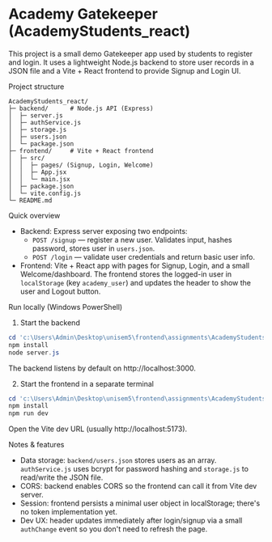 # Academy Gatekeeper (AcademyStudents_react)

This project is a small demo Gatekeeper app used by students to register and login. It uses a lightweight Node.js backend to store user records in a JSON file and a Vite + React frontend to provide Signup and Login UI.

Project structure

```
AcademyStudents_react/
├─ backend/      # Node.js API (Express)
│  ├─ server.js
│  ├─ authService.js
│  ├─ storage.js
│  ├─ users.json
│  └─ package.json
├─ frontend/     # Vite + React frontend
│  ├─ src/
│  │  ├─ pages/ (Signup, Login, Welcome)
│  │  ├─ App.jsx
│  │  └─ main.jsx
│  ├─ package.json
│  └─ vite.config.js
└─ README.md
```

Quick overview

- Backend: Express server exposing two endpoints:
  - `POST /signup` — register a new user. Validates input, hashes password, stores user in `users.json`.
  - `POST /login` — validate user credentials and return basic user info.
- Frontend: Vite + React app with pages for Signup, Login, and a small Welcome/dashboard. The frontend stores the logged-in user in `localStorage` (key `academy_user`) and updates the header to show the user and Logout button.

Run locally (Windows PowerShell)

1. Start the backend

```powershell
cd 'c:\Users\Admin\Desktop\unisem5\frontend\assignments\AcademyStudents_react\backend'
npm install
node server.js
```

The backend listens by default on http://localhost:3000.

2. Start the frontend in a separate terminal

```powershell
cd 'c:\Users\Admin\Desktop\unisem5\frontend\assignments\AcademyStudents_react\frontend'
npm install
npm run dev
```

Open the Vite dev URL (usually http://localhost:5173).

Notes & features

- Data storage: `backend/users.json` stores users as an array. `authService.js` uses bcrypt for password hashing and `storage.js` to read/write the JSON file.
- CORS: backend enables CORS so the frontend can call it from Vite dev server.
- Session: frontend persists a minimal user object in localStorage; there's no token implementation yet.
- Dev UX: header updates immediately after login/signup via a small `authChange` event so you don't need to refresh the page.